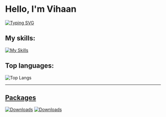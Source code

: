 # Hello, I'm Vihaan 
[![Typing SVG](https://readme-typing-svg.herokuapp.com/?lines=Computer+Science;Mathematics;Physics;Chess)](https://git.io/typing-svg)



## My skills:

<!-- <a href="https://skillicons.dev">
    <img src="https://skillicons.dev/icons?i=js,python,cpp,java,css,github,html" />
  </a>
<a href="https://skillicons.dev">
    <img src="https://skillicons.dev/icons?i=ae,au,ps,pr" />
  </a>
<a href="https://skillicons.dev">
    <img src="https://skillicons.dev/icons?i=bootstrap,jquery,react" />
  </a> 
<a href="https://skillicons.dev">
    <img src="https://skillicons.dev/icons?i=bash,eclipse,idea,powershell,vscode" />
  </a> -->

 [![My Skills](https://skillicons.dev/icons?i=ae,bash,bootstrap,c,cs,cpp,css,eclipse,flask,git,github,html,idea,java,js,jquery,linux,md,nodejs,powershell,pr,py,react,sqlite,tailwind,unity,visualstudio,vscode&perline=14)](https://skillicons.dev)

## Top languages:

![Top Langs](https://github-readme-stats.vercel.app/api/top-langs/?username=Vihaan314&hide=shaderlab,hlsl&layout=compact&theme=catppuccin_latte)


<!--
## <a href="https://youtube.com/channel/UC9GlZhshzHUk-tnf-vBruug/">My YouTube Channel</a>

![YouTube Channel Subscribers](https://img.shields.io/youtube/channel/subscribers/UC9GlZhshzHUk-tnf-vBruug?label=Subscribers&style=flat-square)
![YouTube Channel Views](https://img.shields.io/youtube/channel/views/UC9GlZhshzHUk-tnf-vBruug?style=flat-square)
-->
---
<!-- 
[![Vihaan's GitHub stats](https://github-readme-stats.vercel.app/api?username=Vihaan314&theme=tokyonight&show_icons=true)](https://github.com/Vihaan314/github-readme-stats) -->

## <a href="https://github.com/vhprogrammingorg/mammath">Packages</a>
[![Downloads](https://static.pepy.tech/personalized-badge/mammath?period=total&units=international_system&left_color=black&right_color=blue&left_text=Mammath%20Downloads)](https://pepy.tech/project/mammath)
[![Downloads](https://static.pepy.tech/personalized-badge/cipherloom?period=total&units=international_system&left_color=black&right_color=blue&left_text=Cipherloom%20Downloads)](https://pepy.tech/project/cipherloom)
